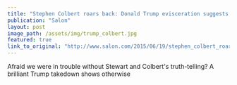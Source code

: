 ```yaml
---
title: "Stephen Colbert roars back: Donald Trump evisceration suggests GOP clown car in for a world of hurt"
publication: "Salon"
layout: post
image_path: /assets/img/trump_colbert.jpg
featured: true
link_to_original: "http://www.salon.com/2015/06/19/stephen_colbert_roars_back_donald_trump_evisceration_suggests_gop_clown_car_in_for_a_world_of_hurt/"
---
```

Afraid we were in trouble without Stewart and Colbert's truth-telling? A brilliant Trump takedown shows otherwise